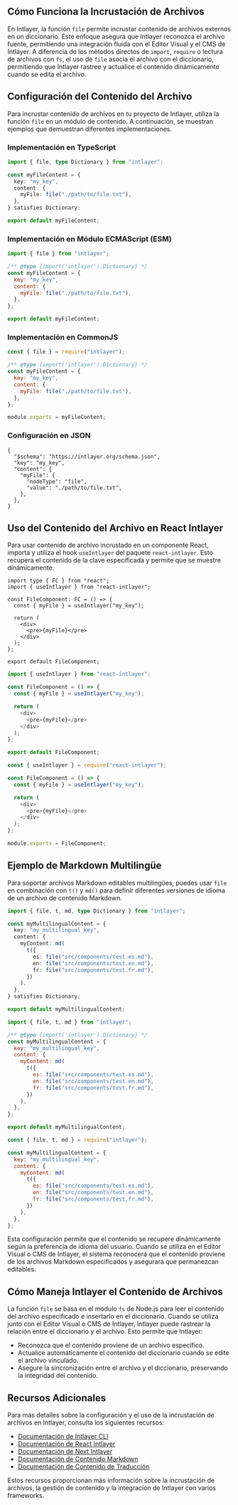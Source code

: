 ## Cómo Funciona la Incrustación de Archivos

En Intlayer, la función `file` permite incrustar contenido de archivos externos en un diccionario. Este enfoque asegura que Intlayer reconozca el archivo fuente, permitiendo una integración fluida con el Editor Visual y el CMS de Intlayer. A diferencia de los métodos directos de `import`, `require` o lectura de archivos con `fs`, el uso de `file` asocia el archivo con el diccionario, permitiendo que Intlayer rastree y actualice el contenido dinámicamente cuando se edita el archivo.

## Configuración del Contenido del Archivo

Para incrustar contenido de archivos en tu proyecto de Intlayer, utiliza la función `file` en un módulo de contenido. A continuación, se muestran ejemplos que demuestran diferentes implementaciones.

### Implementación en TypeScript

```typescript fileName="**/*.content.ts" contentDeclarationFormat="typescript"
import { file, type Dictionary } from "intlayer";

const myFileContent = {
  key: "my_key",
  content: {
    myFile: file("./path/to/file.txt"),
  },
} satisfies Dictionary;

export default myFileContent;
```

### Implementación en Módulo ECMAScript (ESM)

```javascript fileName="**/*.content.mjs" contentDeclarationFormat="esm"
import { file } from "intlayer";

/** @type {import('intlayer').Dictionary} */
const myFileContent = {
  key: "my_key",
  content: {
    myFile: file("./path/to/file.txt"),
  },
};

export default myFileContent;
```

### Implementación en CommonJS

```javascript fileName="**/*.content.cjs" contentDeclarationFormat="commonjs"
const { file } = require("intlayer");

/** @type {import('intlayer').Dictionary} */
const myFileContent = {
  key: "my_key",
  content: {
    myFile: file("./path/to/file.txt"),
  },
};

module.exports = myFileContent;
```

### Configuración en JSON

```json5 fileName="**/*.content.json" contentDeclarationFormat="json"
{
  "$schema": "https://intlayer.org/schema.json",
  "key": "my_key",
  "content": {
    "myFile": {
      "nodeType": "file",
      "value": "./path/to/file.txt",
    },
  },
}
```

## Uso del Contenido del Archivo en React Intlayer

Para usar contenido de archivo incrustado en un componente React, importa y utiliza el hook `useIntlayer` del paquete `react-intlayer`. Esto recupera el contenido de la clave especificada y permite que se muestre dinámicamente.

```tsx fileName="**/*.tsx" codeFormat="typescript"
import type { FC } from "react";
import { useIntlayer } from "react-intlayer";

const FileComponent: FC = () => {
  const { myFile } = useIntlayer("my_key");

  return (
    <div>
      <pre>{myFile}</pre>
    </div>
  );
};

export default FileComponent;
```

```javascript fileName="**/*.mjx" codeFormat="esm"
import { useIntlayer } from "react-intlayer";

const FileComponent = () => {
  const { myFile } = useIntlayer("my_key");

  return (
    <div>
      <pre>{myFile}</pre>
    </div>
  );
};

export default FileComponent;
```

```javascript fileName="**/*.cjs" codeFormat="commonjs"
const { useIntlayer } = require("react-intlayer");

const FileComponent = () => {
  const { myFile } = useIntlayer("my_key");

  return (
    <div>
      <pre>{myFile}</pre>
    </div>
  );
};

module.exports = FileComponent;
```

## Ejemplo de Markdown Multilingüe

Para soportar archivos Markdown editables multilingües, puedes usar `file` en combinación con `t()` y `md()` para definir diferentes versiones de idioma de un archivo de contenido Markdown.

```typescript fileName="**/*.content.ts" contentDeclarationFormat="typescript"
import { file, t, md, type Dictionary } from "intlayer";

const myMultilingualContent = {
  key: "my_multilingual_key",
  content: {
    myContent: md(
      t({
        es: file("src/components/test.es.md"),
        en: file("src/components/test.en.md"),
        fr: file("src/components/test.fr.md"),
      })
    ),
  },
} satisfies Dictionary;

export default myMultilingualContent;
```

```javascript fileName="**/*.content.mjs" contentDeclarationFormat="esm"
import { file, t, md } from "intlayer";

/** @type {import('intlayer').Dictionary} */
const myMultilingualContent = {
  key: "my_multilingual_key",
  content: {
    myContent: md(
      t({
        es: file("src/components/test.es.md"),
        en: file("src/components/test.en.md"),
        fr: file("src/components/test.fr.md"),
      })
    ),
  },
};

export default myMultilingualContent;
```

```javascript fileName="**/*.content.cjs" contentDeclarationFormat="commonjs"
const { file, t, md } = require("intlayer");

const myMultilingualContent = {
  key: "my_multilingual_key",
  content: {
    myContent: md(
      t({
        es: file("src/components/test.es.md"),
        en: file("src/components/test.en.md"),
        fr: file("src/components/test.fr.md"),
      })
    ),
  },
};
```

Esta configuración permite que el contenido se recupere dinámicamente según la preferencia de idioma del usuario. Cuando se utiliza en el Editor Visual o CMS de Intlayer, el sistema reconocerá que el contenido proviene de los archivos Markdown especificados y asegurará que permanezcan editables.

## Cómo Maneja Intlayer el Contenido de Archivos

La función `file` se basa en el módulo `fs` de Node.js para leer el contenido del archivo especificado e insertarlo en el diccionario. Cuando se utiliza junto con el Editor Visual o CMS de Intlayer, Intlayer puede rastrear la relación entre el diccionario y el archivo. Esto permite que Intlayer:

- Reconozca que el contenido proviene de un archivo específico.
- Actualice automáticamente el contenido del diccionario cuando se edite el archivo vinculado.
- Asegure la sincronización entre el archivo y el diccionario, preservando la integridad del contenido.

## Recursos Adicionales

Para más detalles sobre la configuración y el uso de la incrustación de archivos en Intlayer, consulta los siguientes recursos:

- [Documentación de Intlayer CLI](https://github.com/aymericzip/intlayer/blob/main/docs/es/intlayer_cli.md)
- [Documentación de React Intlayer](https://github.com/aymericzip/intlayer/blob/main/docs/es/intlayer_with_create_react_app.md)
- [Documentación de Next Intlayer](https://github.com/aymericzip/intlayer/blob/main/docs/es/intlayer_with_nextjs_15.md)
- [Documentación de Contenido Markdown](https://github.com/aymericzip/intlayer/blob/main/docs/es/dictionary/markdown.md)
- [Documentación de Contenido de Traducción](https://github.com/aymericzip/intlayer/blob/main/docs/es/dictionary/translation.md)

Estos recursos proporcionan más información sobre la incrustación de archivos, la gestión de contenido y la integración de Intlayer con varios frameworks.
